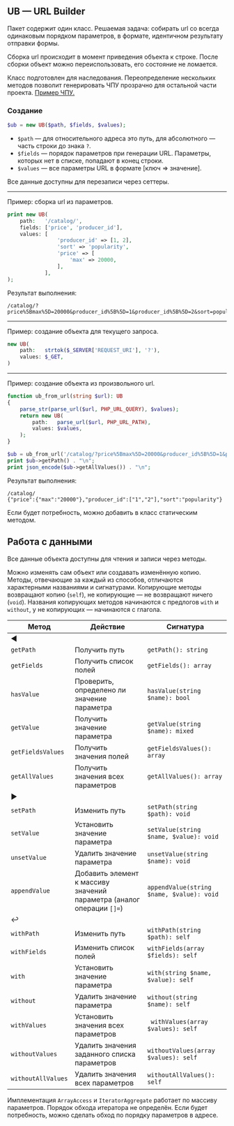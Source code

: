 ## UB — URL Builder

Пакет содержит один класс. Решаемая задача: собирать url со всегда одинаковым порядком параметров, в формате,
идентичном результату отправки формы.

Сборка url происходит в момент приведения объекта к строке. После сборки объект можно переиспользовать,
его состояние не ломается.

Класс подготовлен для наследования. Переопределение нескольких методов позволит генерировать ЧПУ
прозрачно для остальной части проекта. [Пример ЧПУ.](examples/custom-url.md)

### Создание

```php
$ub = new UB($path, $fields, $values);
```

- `$path` — для относительного адреса это путь, для абсолютного — часть строки
  до знака `?`.
- `$fields` — порядок параметров при генерации URL.  Параметры, которых нет в списке,
попадают в конец строки.
- `$values` — все параметры URL в формате \[ключ => значение\].

Все данные доступны для перезаписи через сеттеры.

---
Пример: сборка url из параметров.

```php
print new UB(
    path:   '/catalog/',
    fields: ['price', 'producer_id'],
    values: [
                'producer_id' => [1, 2],
                'sort' => 'popularity',
                'price' => [
                    'max' => 20000,
                ],
            ],
);
```

Результат выполнения:

```text
/catalog/?price%5Bmax%5D=20000&producer_id%5B%5D=1&producer_id%5B%5D=2&sort=popularity
```

---
Пример: создание объекта для текущего запроса.

```php
new UB(
    path:   strtok($_SERVER['REQUEST_URI'], '?'),
    values: $_GET,
)
```

---
Пример: создание объекта из произвольного url.

```php
function ub_from_url(string $url): UB
{
    parse_str(parse_url($url, PHP_URL_QUERY), $values);
    return new UB(
        path:   parse_url($url, PHP_URL_PATH),
        values: $values,
    );
}

$ub = ub_from_url('/catalog/?price%5Bmax%5D=20000&producer_id%5B%5D=1&producer_id%5B%5D=2&sort=popularity');
print $ub->getPath() . "\n";
print json_encode($ub->getAllValues()) . "\n";
```

Результат выполнения:

```text
/catalog/
{"price":{"max":"20000"},"producer_id":["1","2"],"sort":"popularity"}
```

Если будет потребность, можно добавить в класс статическим методом.

## Работа с данными

Все данные объекта доступны для чтения и записи через методы.

Можно изменять сам объект или создавать изменённую копию.
Методы, отвечающие за каждый из способов, отличаются характерными названиями и сигнатурами.
Копирующие методы возвращают копию (`self`), не копирующие — не возвращают ничего (`void`).
Названия копирующих методов начинаются с предлогов `with` и `without`, у не копирующих — начинаются с глагола.

| Метод              | Действие                                                              | Сигнатура                                 |
|--------------------|-----------------------------------------------------------------------|-------------------------------------------|
| ◀️                 |                                                                       |                                           |
| `getPath`          | Получить путь                                                         | `getPath(): string`                       |
| `getFields`        | Получить список полей                                                 | `getFields(): array`                      |
| `hasValue`         | Проверить, определено ли значение параметра                           | `hasValue(string $name): bool`            |
| `getValue`         | Получить значение параметра                                           | `getValue(string $name): mixed`           |
| `getFieldsValues`  | Получить значения полей                                               | `getFieldsValues(): array`                |
| `getAllValues`     | Получить значения всех параметров                                     | `getAllValues(): array`                   |
| ▶️                 |                                                                       |                                           |
| `setPath`          | Изменить путь                                                         | `setPath(string $path): void`             |
| `setValue`         | Установить значение параметра                                         | `setValue(string $name, $value): void`    |
| `unsetValue`       | Удалить значение параметра                                            | `unsetValue(string $name): void`          |
| `appendValue`      | Добавить элемент к массиву значений параметра (аналог операции `[]=`) | `appendValue(string $name, $value): void` |
| ↩️                 |                                                                       |                                           |
| `withPath`         | Изменить путь                                                         | `withPath(string $path): self`            |
| `withFields`       | Изменить список полей                                                 | `withFields(array $fields): self`         |
| `with`             | Установить значение параметра                                         | `with(string $name, $value): self`        |
| `without`          | Удалить значение параметра                                            | `without(string $name): self`             |
| `withValues`       | Установить значения всех параметров                                   | ` withValues(array $values): self`        |
| `withoutValues`    | Удалить значения заданного списка параметров                          | `withoutValues(array $values): self`      |
| `withoutAllValues` | Удалить значения всех параметров                                      | `withoutAllValues(): self`                |

Имплементация `ArrayAccess` и `IteratorAggregate` работает по массиву параметров.
Порядок обхода итератора не определён. Если будет потребность, можно сделать обход по порядку
параметров в адресе.
